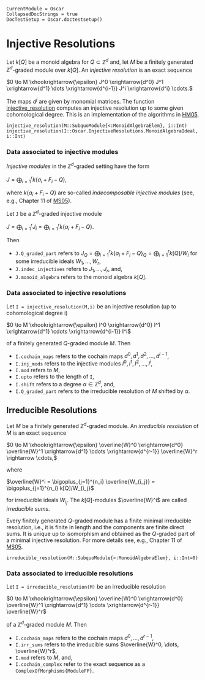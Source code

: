 ```@meta
CurrentModule = Oscar
CollapsedDocStrings = true
DocTestSetup = Oscar.doctestsetup()
```

# Injective Resolutions
Let $k[Q]$ be a monoid algebra for $Q\subset \mathbb{Z}^d$ and, let $M$ be a finitely 
generated $\mathbb{Z}^d$-graded module over $k[Q]$. 
An *injective resolution* is an exact sequence

$0 \to M \xhookrightarrow{\epsilon} J^0 \xrightarrow{d^0} J^1 \xrightarrow{d^1} \dots \xrightarrow{d^{i-1}} J^i \xrightarrow{d^i} \cdots.$

The maps $d^j$ are given by monomial matrices. The function [injective_resolution](@ref) computes 
an injective resolution up to some given cohomological degree. 
This is an implementation of the algorithms in [HM05](@cite).

```@docs
injective_resolution(M::SubquoModule{<:MonoidAlgebraElem}, i::Int)
injective_resolution(I::Oscar.InjectiveResolutions.MonoidAlgebraIdeal, i::Int)
```

### Data associated to injective modules
*Injective modules* in the $\mathbb{Z}^d$-graded setting have the form

$J = \bigoplus_{i=1}^r k\{a_i + F_i - Q\},$

where $k\{a_i + F_i - Q\}$ are so-called *indecomposable injective modules* (see, e.g., Chapter 11 of [MS05](@cite)). 


Let `J` be a $\mathbb{Z}^d$-graded injective module

$J = \bigoplus_{i=1}^r J_i = \bigoplus_{i=1}^r k\{a_i + F_i - Q\}.$

Then
- `J.Q_graded_part` refers to $J_Q = \bigoplus_{i=1}^r k\{a_i + F_i - Q\}_Q = \bigoplus_{i=1}^r k[Q]/W_i$ for some irreducible ideals $W_1,\dots,W_r$,
- `J.indec_injectives` refers to $J_1,\dots,J_r$, and, 
- `J.monoid_algebra` refers to the monoid algebra $k[Q]$.

### Data associated to injective resolutions
Let `I = injective_resolution(M,i)` be an injective resolution (up to cohomological degree i)

$0 \to M \xhookrightarrow{\epsilon} I^0 \xrightarrow{d^0} I^1 \xrightarrow{d^1} \cdots \xrightarrow{d^{i-1}} I^i$

of a finitely generated $Q$-graded module $M$. Then
- `I.cochain_maps` refers to the cochain maps $d^0,d^1,d^2,\dots,d^{i-1}$,
- `I.inj_mods` refers to the injective modules $I^0,I^1,I^2,\dots,I^i$,
- `I.mod` refers to $M$,
- `I.upto` refers to the length of `I`,
- `I.shift` refers to a degree $\alpha \in \mathbb{Z}^d$, and, 
- `I.Q_graded_part` refers to the irreducible resolution of $M$ shifted by $\alpha$.

## Irreducible Resolutions
Let $M$ be a finitely generated $\mathbb{Z}^d$-graded module. An *irreducible resolution* of $M$ is an exact sequence

$0 \to M \xhookrightarrow{\epsilon} \overline{W}^0 \xrightarrow{d^0} \overline{W}^1 \xrightarrow{d^1} \cdots \xrightarrow{d^{r-1}} \overline{W}^r \rightarrow \cdots,$

where

$\overline{W}^i = \bigoplus_{j=1}^{n_i} \overline{W_{i_j}} = \bigoplus_{j=1}^{n_i} k[Q]/W_{i_j}$

for irreducible ideals $W_{i_j}$. The $k[Q]$-modules $\overline{W}^i$ are called *irreducible sums*. 

Every finitely generated $Q$-graded module has a finite minimal irreducible resolution, i.e., it is finite in length and the components are finite direct sums. It is unique up to isomorphism and obtained as the $Q$-graded part of a minimal injective resolution. For more details see, e.g., Chapter 11 of [MS05](@cite).

```@docs
irreducible_resolution(M::SubquoModule{<:MonoidAlgebraElem}, i::Int=0)
```

### Data associated to irreducible resolutions
Let `I = irreducible_resolution(M)` be an irreducible resolution

$0 \to M \xhookrightarrow{\epsilon} \overline{W}^0 \xrightarrow{d^0} \overline{W}^1 \xrightarrow{d^1} \cdots \xrightarrow{d^{r-1}} \overline{W}^r$

of a $\mathbb{Z}^d$-graded module $M$. Then

- `I.cochain_maps` refers to the cochain maps $d^0,\dots,d^{r-1}$,
- `I.irr_sums` refers to the irreducible sums $\overline{W}^0, \dots, \overline{W}^r$,
- `I.mod` refers to $M$, and,
- `I.cochain_complex` refer to the exact sequence as a `ComplexOfMorphisms{ModuleFP}`.